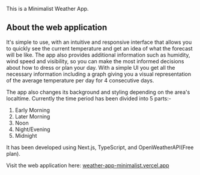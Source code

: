 This is a Minimalist Weather App.

## About the web application

It's simple to use, with an intuitive and responsive interface that allows you to quickly see the current temperature and get an idea of what the forecast will be like. The app also provides additional information such as humidity, wind speed and visibility, so you can make the most informed decisions about how to dress or plan your day. With a simple UI you get all the necessary information including a graph giving you a visual representation of the average temperature per day for 4 consecutive days.

The app also changes its background and styling depending on the area's localtime. Currently the time period has been divided into 5 parts:-
1. Early Morning
2. Later Morning
3. Noon
4. Night/Evening
5. Midnight

It has been developed using Next.js, TypeScript, and OpenWeatherAPI(Free plan).

Visit the web application here: [weather-app-minimalist.vercel.app](weather-app-minimalist.vercel.app)
